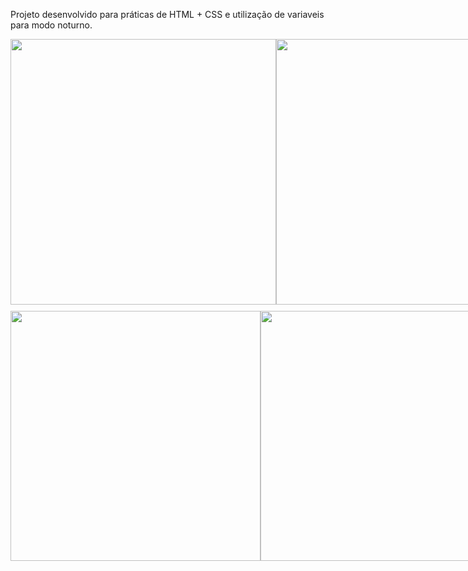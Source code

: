 Projeto desenvolvido para práticas de HTML + CSS e utilização de variaveis para modo noturno.

<div style="display: flex; justify-content: space-between;">
  <img src="https://github.com/laissilva04/BikCraft/assets/146146262/f1f18995-ebb1-4ff4-a20f-ec2a15ee3922" width="425px" />
  <img src="https://github.com/laissilva04/BikCraft/assets/146146262/5dbce875-05b4-4a25-9a04-ad79b29238ee" width="425px" />
</div>

<div style="display: flex; justify-content: space-between; margin-top: 10px;">
  <img src="https://github.com/user-attachments/assets/48613a21-c7db-4632-847b-6f627fc94648" width="400px" />
  <img src="https://github.com/user-attachments/assets/fe8425cb-777d-430f-881d-b88e88ca0f84" width="400px" />
</div>

